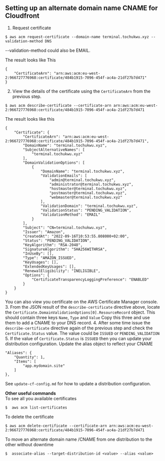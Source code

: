 ## Setting up an alternate domain name CNAME for Cloudfront

1. Request certificate
```
$ aws acm request-certificate --domain-name terminal.tochukwu.xyz --validation-method DNS
```  
--validation-method could also be EMAIL.

The result looks like This
```
{
    "CertificateArn": "arn:aws:acm:eu-west-2:966727776968:certificate/484b1915-7096-454f-ac4a-21df27b7d471"
}
```

2. View the details of the certificate using the `CertificateArn` from the previous step.
```
$ aws acm describe-certificate --certificate-arn arn:aws:acm:eu-west-2:966727776968:certificate/484b1915-7096-454f-ac4a-21df27b7d471
```
The result looks like this
```
{
    "Certificate": {
        "CertificateArn": "arn:aws:acm:eu-west-2:966727776968:certificate/484b1915-7096-454f-ac4a-21df27b7d471",
        "DomainName": "terminal.tochukwu.xyz",
        "SubjectAlternativeNames": [
            "terminal.tochukwu.xyz"
        ],
        "DomainValidationOptions": [
            {
                "DomainName": "terminal.tochukwu.xyz",
                "ValidationEmails": [
                    "admin@terminal.tochukwu.xyz",
                    "administrator@terminal.tochukwu.xyz",
                    "hostmaster@terminal.tochukwu.xyz",
                    "postmaster@terminal.tochukwu.xyz",
                    "webmaster@terminal.tochukwu.xyz"
                ],
                "ValidationDomain": "terminal.tochukwu.xyz",
                "ValidationStatus": "PENDING_VALIDATION",
                "ValidationMethod": "EMAIL"
            }
        ],
        "Subject": "CN=terminal.tochukwu.xyz",
        "Issuer": "Amazon",
        "CreatedAt": "2022-09-16T10:53:55.808000+02:00",
        "Status": "PENDING_VALIDATION",
        "KeyAlgorithm": "RSA-2048",
        "SignatureAlgorithm": "SHA256WITHRSA",
        "InUseBy": [],
        "Type": "AMAZON_ISSUED",
        "KeyUsages": [],
        "ExtendedKeyUsages": [],
        "RenewalEligibility": "INELIGIBLE",
        "Options": {
            "CertificateTransparencyLoggingPreference": "ENABLED"
        }
    }
}

```
You can also view you certificate on the AWS Certificate Manager console.  
3. From the JSON result of the `describe-certificate` directive above, locate the `Certificate.DomainValidationOptions[0].ResourceRecord` object.
This should contain three keys `Name`, `Type` and `Value`
Copy this three and use them to add a CNAME to your DNS record.
4. After some time issue the `describe-certificate` directive again of the previous step and check the `Certificate.Status` value. The value could be `ISSUED` or `PENDING_VALIDATION`
5. If the value of `Certificate.Status` is `ISSUED` then you can update your distribution configuration.
Update the alias object to reflect your CNAME
```
"Aliases": {
    "Quantity": 1,
    "Items": [
        "app.mydomain.site"
    ]
},
```  
See `update-cf-config.md` for how to update a distribution configuration.

__Other useful commands__  
To see all you available certificates
```
$  aws acm list-certificates
```
To delete the certificate
```
$ aws acm delete-certificate --certificate-arn arn:aws:acm:eu-west-2:966727776968:certificate/484b1915-7096-454f-ac4a-21df27b7d471
```
To move an alternate domain name /CNAME from one distribution to the other without downtime
```
$  associate-alias --target-distribution-id <value> --alias <value>
```

